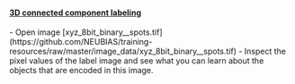 <h4 id="3d"><a href="#3d">3D connected component labeling</a></h4>
- Open image [xyz_8bit_binary__spots.tif](https://github.com/NEUBIAS/training-resources/raw/master/image_data/xyz_8bit_binary__spots.tif) 
- Inspect the pixel values of the label image and see what you can learn about the objects that are encoded in this image.
